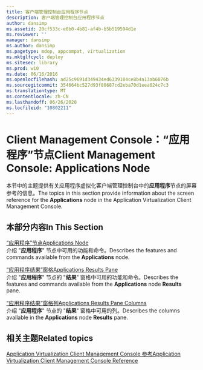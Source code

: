 ```yaml
---
title: 客户端管理控制台应用程序节点
description: 客户端管理控制台应用程序节点
author: dansimp
ms.assetid: 20cf533c-e0b0-4b81-af4b-b5b519594d1e
ms.reviewer: ''
manager: dansimp
ms.author: dansimp
ms.pagetype: mdop, appcompat, virtualization
ms.mktglfcycl: deploy
ms.sitesec: library
ms.prod: w10
ms.date: 06/16/2016
ms.openlocfilehash: ad25c9691d349434ed6339184ce8b4a13ab6076b
ms.sourcegitcommit: 354664bc527d93f80687cd2eba70d1eea024c7c3
ms.translationtype: MT
ms.contentlocale: zh-CN
ms.lasthandoff: 06/26/2020
ms.locfileid: "10802211"
---
```

# <span data-ttu-id="de12e-103">Client Management Console：“应用程序”节点</span><span class="sxs-lookup"><span data-stu-id="de12e-103">Client Management Console: Applications Node</span></span>


<span data-ttu-id="de12e-104">本节中的主题提供有关应用程序虚拟化客户端管理控制台中的**应用程序**节点的屏幕参考的信息。</span><span class="sxs-lookup"><span data-stu-id="de12e-104">The topics in this section provide information about the screen reference for the **Applications** node in the Application Virtualization Client Management Console.</span></span>

## <span data-ttu-id="de12e-105">本部分内容</span><span class="sxs-lookup"><span data-stu-id="de12e-105">In This Section</span></span>


<a href="" id="applications-node"></a>[<span data-ttu-id="de12e-106">“应用程序”节点</span><span class="sxs-lookup"><span data-stu-id="de12e-106">Applications Node</span></span>](applications-node.md)  
<span data-ttu-id="de12e-107">介绍 "**应用程序**" 节点中可用的功能和命令。</span><span class="sxs-lookup"><span data-stu-id="de12e-107">Describes the features and commands available from the **Applications** node.</span></span>

<a href="" id="applications-results-pane"></a>[<span data-ttu-id="de12e-108">“应用程序结果”窗格</span><span class="sxs-lookup"><span data-stu-id="de12e-108">Applications Results Pane</span></span>](applications-results-pane.md)  
<span data-ttu-id="de12e-109">介绍 "**应用程序**" 节点的 "**结果**" 窗格中可用的功能和命令。</span><span class="sxs-lookup"><span data-stu-id="de12e-109">Describes the features and commands available from the **Applications** node **Results** pane.</span></span>

<a href="" id="applications-results-pane-columns"></a>[<span data-ttu-id="de12e-110">“应用程序结果”窗格列</span><span class="sxs-lookup"><span data-stu-id="de12e-110">Applications Results Pane Columns</span></span>](applications-results-pane-columns.md)  
<span data-ttu-id="de12e-111">介绍 "**应用程序**" 节点的 "**结果**" 窗格中可用的列。</span><span class="sxs-lookup"><span data-stu-id="de12e-111">Describes the columns available in the **Applications** node **Results** pane.</span></span>

## <span data-ttu-id="de12e-112">相关主题</span><span class="sxs-lookup"><span data-stu-id="de12e-112">Related topics</span></span>


[<span data-ttu-id="de12e-113">Application Virtualization Client Management Console 参考</span><span class="sxs-lookup"><span data-stu-id="de12e-113">Application Virtualization Client Management Console Reference</span></span>](application-virtualization-client-management-console-reference.md)

 

 





